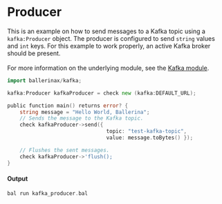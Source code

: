 # Producer

 This is an example on how to send messages to a Kafka topic using a
 `kafka:Producer` object. The producer is configured to send `string`
 values and `int` keys. For this example to work properly, an active Kafka
 broker should be present.<br/><br/>
 For more information on the underlying module, 
 see the [Kafka module](https:docs.central.ballerina.io/ballerinax/kafka/latest).

```go
import ballerinax/kafka;

kafka:Producer kafkaProducer = check new (kafka:DEFAULT_URL);

public function main() returns error? {
    string message = "Hello World, Ballerina";
    // Sends the message to the Kafka topic.
    check kafkaProducer->send({
                                topic: "test-kafka-topic",
                                value: message.toBytes() });

    // Flushes the sent messages.
    check kafkaProducer->'flush();
}
```

#### Output

```go
bal run kafka_producer.bal
```